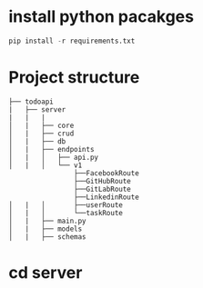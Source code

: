 # install python pacakges

```python
pip install -r requirements.txt

```
# Project structure

```
├── todoapi
|   ├── server
|   |   |
│   |   ├── core
│   |   ├── crud
│   |   ├── db
│   |   ├── endpoints
│   |   │   ├── api.py
│   |   │   └── v1
                ├──FacebookRoute
                ├──GitHubRoute
                ├──GitLabRoute
                ├──LinkedinRoute
│   |   │       ├──userRoute
│   |   │       └──taskRoute
│   |   ├── main.py
│   |   ├── models
│   |   ├── schemas

```
# cd server 
